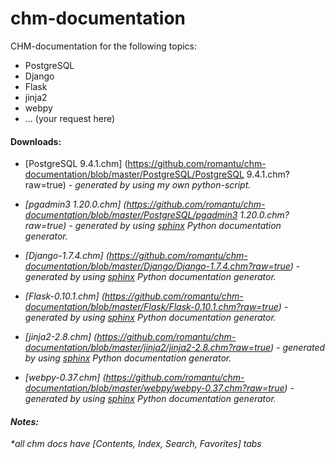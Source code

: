 # chm-documentation

CHM-documentation for the following topics:

- PostgreSQL
- Django
- Flask
- jinja2
- webpy
- ... (your request here)

#### Downloads:
- [PostgreSQL 9.4.1.chm]
(https://github.com/romantu/chm-documentation/blob/master/PostgreSQL/PostgreSQL 9.4.1.chm?raw=true)
<i> - generated by using my own python-script. <i>

- [pgadmin3 1.20.0.chm]
(https://github.com/romantu/chm-documentation/blob/master/PostgreSQL/pgadmin3 1.20.0.chm?raw=true)
<i> - generated by using [sphinx](http://sphinx-doc.org/) Python documentation generator. <i>


- [Django-1.7.4.chm]
(https://github.com/romantu/chm-documentation/blob/master/Django/Django-1.7.4.chm?raw=true)
<i> - generated by using [sphinx](http://sphinx-doc.org/) Python documentation generator. <i>

- [Flask-0.10.1.chm]
(https://github.com/romantu/chm-documentation/blob/master/Flask/Flask-0.10.1.chm?raw=true)
<i> - generated by using [sphinx](http://sphinx-doc.org/) Python documentation generator. <i>

- [jinja2-2.8.chm]
(https://github.com/romantu/chm-documentation/blob/master/jinja2/jinja2-2.8.chm?raw=true)
<i> - generated by using [sphinx](http://sphinx-doc.org/) Python documentation generator. <i>

- [webpy-0.37.chm]
(https://github.com/romantu/chm-documentation/blob/master/webpy/webpy-0.37.chm?raw=true)
<i> - generated by using [sphinx](http://sphinx-doc.org/) Python documentation generator. <i>

#### Notes:
*all chm docs have [Contents, Index, Search, Favorites] tabs
